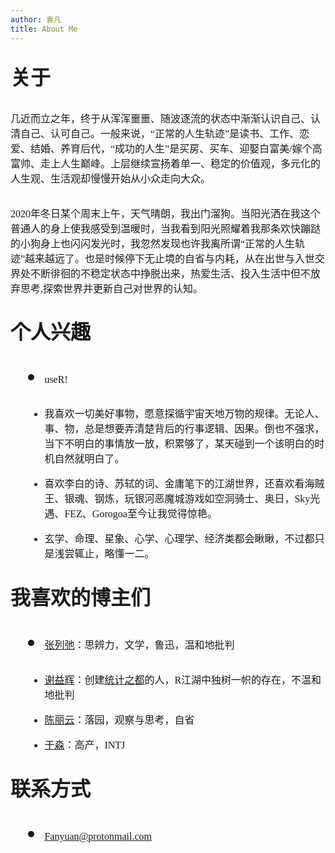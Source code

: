 ```yaml
---
author: 袁凡
title: About Me
---
```


## <font face="黑体" size=6>**关于**

<font face="宋体" size=3> 几近而立之年，终于从浑浑噩噩、随波逐流的状态中渐渐认识自己、认清自己、认可自己。一般来说，“正常的人生轨迹”是读书、工作、恋爱、结婚、养育后代，“成功的人生”是买房、买车、迎娶白富美/嫁个高富帅、走上人生巅峰。上层继续宣扬着单一、稳定的价值观，多元化的人生观、生活观却慢慢开始从小众走向大众。

<font face="宋体" size=3> 2020年冬日某个周末上午，天气晴朗，我出门溜狗。当阳光洒在我这个普通人的身上使我感受到温暖时，当我看到阳光照耀着我那条欢快蹦跶的小狗身上也闪闪发光时，我忽然发现也许我离所谓“正常的人生轨迹”越来越远了。也是时候停下无止境的自省与内耗，从在出世与入世交界处不断徘徊的不稳定状态中挣脱出来，热爱生活、投入生活中但不放弃思考,探索世界并更新自己对世界的认知。



## <font face="黑体" size=6>**个人兴趣**

+ <font face="宋体" size=3> useR!

+ <font face="宋体" size=3>我喜欢一切美好事物，愿意探循宇宙天地万物的规律。无论人、事、物，总是想要弄清楚背后的行事逻辑、因果。倒也不强求，当下不明白的事情放一放，积累够了，某天碰到一个该明白的时机自然就明白了。

+ <font face="宋体" size=3>喜欢李白的诗、苏轼的词、金庸笔下的江湖世界，还喜欢看海贼王、银魂、钢炼，玩银河恶魔城游戏如空洞骑士、奥日，Sky光遇、FEZ、Gorogoa至今让我觉得惊艳。 

+ <font face="宋体" size=3>玄学、命理、星象、心学、心理学、经济类都会瞅瞅，不过都只是浅尝辄止，略懂一二。



## <font face="黑体" size=6>**我喜欢的博主们**

+ <font face="宋体" size=3>[张列弛](https://www.liechi.org/)：思辨力，文学，鲁迅，温和地批判

+ <font face="宋体" size=3>[谢益辉](https://yihui.org/)：创建[统计之都](https://d.cosx.org/)的人，R江湖中独树一帜的存在，不温和地批判

+ <font face="宋体" size=3>[陈丽云](http://www.loyhome.com/)：落园，观察与思考，自省

+ <font face="宋体" size=3>[于淼](https://yufree.cn/)：高产，INTJ



## <font face="黑体" size=6>**联系方式**

+ <font face="宋体" size=3>Fanyuan@protonmail.com




